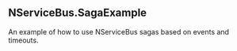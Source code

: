 ## NServiceBus.SagaExample

An example of how to use NServiceBus sagas based on events and timeouts.